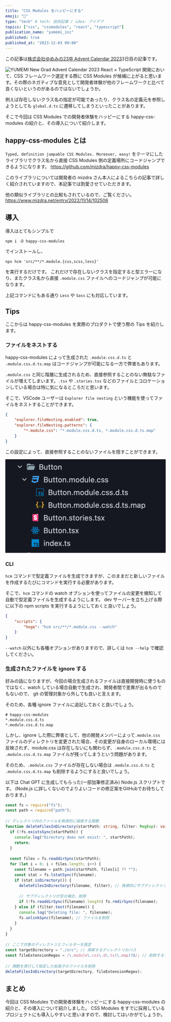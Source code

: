```yaml
---
title: "CSS Modules をハッピーにする"
emoji: "🌈"
type: "tech" # tech: 技術記事 / idea: アイデア
topics: ["css", "cssmodules", "react", "typescript"]
publication_name: "yumemi_inc"
published: true
published_at: "2023-12-03 09:00"
---
```

この記事は[株式会社ゆめみの23卒 Advent Calendar 2023](https://qiita.com/advent-calendar/2023/yumemi-23-graduation)3日目の記事です。

![YUMEMI New Grad Advent Calendar 2023](https://qiita-image-store.s3.ap-northeast-1.amazonaws.com/0/672609/6d8a7098-9aef-a19a-54fe-83a2d493e033.png)
React × TypeScript 開発において、CSS フレームワーク選定する際に CSS Modules が候補に上がると思います。その際のネガティブな意見として開発者体験が他のフレームワークと比べて良くないというのがあるのではないでしょうか。

例えば存在しないクラス名の指定が可能であったり、クラス名の定義元を参照しようとしても `global.d.ts` に遷移してしまうといったことがあります。

そこで今回は CSS Modules での開発者体験をハッピーにする happy-css-modules の紹介と、その導入について紹介します。

## happy-css-modules とは
`Typed, definition jumpable CSS Modules. Moreover, easy!` をテーマにしたライブラリでクラス名から直接 CSS Modules 側の定義場所にコードジャンプできるようになります。
https://github.com/mizdra/happy-css-modules

このライブラリについては開発者の mizdra さん本人によるこちらの記事で詳しく紹介されていますので、本記事では割愛させていただきます。

他の類似ライブラリとの比較もされているので、ご覧ください。
https://www.mizdra.net/entry/2022/11/14/102506

## 導入
導入はとてもシンプルで
```
npm i -D happy-css-modules
```
 でインストールし、
 ```
 npx hcm 'src/**/*.module.{css,scss,less}'
```
を実行するだけです。
これだけで存在しないクラスを指定すると型エラーになり、またクラス名から直接 `.module.css` ファイルへのコードジャンプが可能になります。

上記コマンドにもある通り `Less` や `Sass` にも対応しています。

## Tips
ここからは happy-css-modules を実際のプロダクトで使う際の Tips を紹介します。

### ファイルをネストする
happy-css-modules によって生成された `.module.css.d.ts` と `.module.css.d.ts.map` はコードジャンプが可能になる一方で弊害もあります。

`.module.css` と同じ階層に生成されるため、直接参照することのない無駄なファイルが増えてしまいます。`.tsx` や `.stories.tsx` などのファイルとコロケーションしている場合は特に気になるところだと思います。

そこで、VSCode ユーザーは `Explorer file nesting` という機能を使ってファイルをネストすることができます。
```json:.vscode/settings.json
{
    "explorer.fileNesting.enabled": true,
    "explorer.fileNesting.patterns": {
        "*.module.css": "*.module.css.d.ts, *.module.css.d.ts.map"
    }
}
```
この設定によって、直接参照することのないファイルを隠すことができます。

![スクリーンショット：Explorer file nesting により Button.module.css.d.ts と Button.module.css.d.ts.map が Button.module.css の下にネストされている](/images/make-css-modules-happy/explorer-file-nesting.png)

### CLI
`hcm` コマンドで型定義ファイルを生成できますが、このままだと新しいファイルを作成するたびにコマンドを実行する必要があります。

そこで、`hcm` コマンドの watch オプションを使ってファイルの変更を検知して自動で型定義ファイルを生成するようにします。
dev サーバーを立ち上げる際に以下の npm scripts を実行するようにしておくと良いでしょう。
```json:package.json
{
    "scripts": {
        "hoge": "hcm src/**/*.module.css --watch"
    }
}
```
`--watch` 以外にも各種オプションがありますので、詳しくは `hcm --help` で確認してください。

### 生成されたファイルを ignore する
好みの話になりますが、今回の場合生成されるファイルは直接開発時に使うものではなく、watch している場合自動で生成され、開発者間で差異が出るものでもないので、 git の管理対象から外しても良いと言えます。

そのため、各種 ignore ファイルに追記しておくと良いでしょう。
```gitignore:.gitignore
# happy-css-modules
*.module.css.d.ts
*.module.css.d.ts.map
```

しかし、ignore した際に弊害として、他の開発メンバーによって`.module.css` ファイルのディレクトリを変更された場合、その変更が自身のローカル環境には反映されず、module.css は存在しないにも関わらず、`.module.css.d.ts` と `.module.css.d.ts.map` ファイルが残ってしまうという問題があります。

そのため、`.module.css` ファイルが存在しない場合は `.module.css.d.ts` と `.module.css.d.ts.map` も削除するようにすると良いでしょう。

以下は Chat GPT に生成してもらった(一部加筆修正済み) Node.js スクリプトです。
(Node.js に詳しくないのでよりよいコードの修正案をGitHubでお待ちしております。)
```js:scripts/remove-hcm.ts
const fs = require("fs");
const path = require("path");

// ディレクトリ内のファイルを再帰的に探索する関数
function deleteFilesInDirectory(startPath: string, filter: RegExp): void {
  if (!fs.existsSync(startPath)) {
    console.log("Directory does not exist: ", startPath);
    return;
  }

  const files = fs.readdirSync(startPath);
  for (let i = 0; i < files.length; i++) {
    const filename = path.join(startPath, files[i] ?? "");
    const stat = fs.lstatSync(filename);
    if (stat.isDirectory()) {
      deleteFilesInDirectory(filename, filter); // 再帰的にサブディレクトリを探索

      // サブディレクトリが空の場合、削除
      if (!fs.readdirSync(filename).length) fs.rmdirSync(filename);
    } else if (filter.test(filename)) {
      console.log("Deleting file: ", filename);
      fs.unlinkSync(filename); // ファイルを削除
    }
  }
}

// ここで対象のディレクトリとフィルターを設定
const targetDirectory = "./src"; // 探索するディレクトリのパス
const fileExtensionRegex = /\.module\.css\.d\.ts(\.map)?$/; // 削除するファイルの拡張子の正規表現

// 関数を実行して指定した拡張子のファイルを削除
deleteFilesInDirectory(targetDirectory, fileExtensionRegex);

```

## まとめ
今回は CSS Modules での開発者体験をハッピーにする happy-css-modules の紹介と、その導入について紹介しました。
CSS Modules をすでに採用しているプロジェクトにも導入しやすいと思いますので、検討してはいかがでしょうか。
